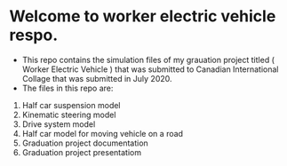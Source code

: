 Welcome to worker electric vehicle respo.
===========================================
- This repo contains the simulation files of my grauation project titled ( Worker Electric Vehicle ) that was submitted to Canadian International Collage that was submitted in July 2020.
- The files in this repo are:
1. Half car suspension model
2. Kinematic steering model
3. Drive system model
4. Half car model for moving vehicle on a road
5. Graduation project documentation
6. Graduation project presentatiom
